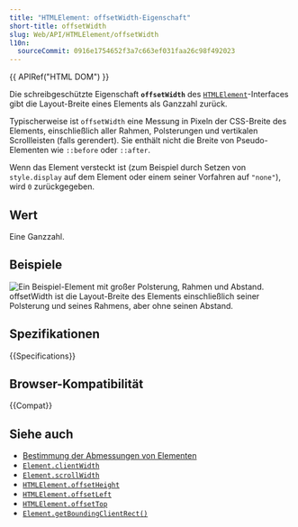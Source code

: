```yaml
---
title: "HTMLElement: offsetWidth-Eigenschaft"
short-title: offsetWidth
slug: Web/API/HTMLElement/offsetWidth
l10n:
  sourceCommit: 0916e1754652f3a7c663ef031faa26c98f492023
---
```


{{ APIRef("HTML DOM") }}

Die schreibgeschützte Eigenschaft **`offsetWidth`** des [`HTMLElement`](/de/docs/Web/API/HTMLElement)-Interfaces gibt die Layout-Breite eines Elements als Ganzzahl zurück.

Typischerweise ist `offsetWidth` eine Messung in Pixeln der CSS-Breite des Elements, einschließlich aller Rahmen, Polsterungen und vertikalen Scrollleisten (falls gerendert). Sie enthält nicht die Breite von Pseudo-Elementen wie `::before` oder `::after`.

Wenn das Element versteckt ist (zum Beispiel durch Setzen von `style.display` auf dem Element oder einem seiner Vorfahren auf `"none"`), wird `0` zurückgegeben.

## Wert

Eine Ganzzahl.

## Beispiele

![Ein Beispiel-Element mit großer Polsterung, Rahmen und Abstand. `offsetWidth` ist die Layout-Breite des Elements einschließlich seiner Polsterung und seines Rahmens, aber ohne seinen Abstand.](dimensions-offset.png)

## Spezifikationen

{{Specifications}}

## Browser-Kompatibilität

{{Compat}}

## Siehe auch

- [Bestimmung der Abmessungen von Elementen](/de/docs/Web/API/CSS_Object_Model/Determining_the_dimensions_of_elements)
- [`Element.clientWidth`](/de/docs/Web/API/Element/clientWidth)
- [`Element.scrollWidth`](/de/docs/Web/API/Element/scrollWidth)
- [`HTMLElement.offsetHeight`](/de/docs/Web/API/HTMLElement/offsetHeight)
- [`HTMLElement.offsetLeft`](/de/docs/Web/API/HTMLElement/offsetLeft)
- [`HTMLElement.offsetTop`](/de/docs/Web/API/HTMLElement/offsetTop)
- [`Element.getBoundingClientRect()`](/de/docs/Web/API/Element/getBoundingClientRect)
